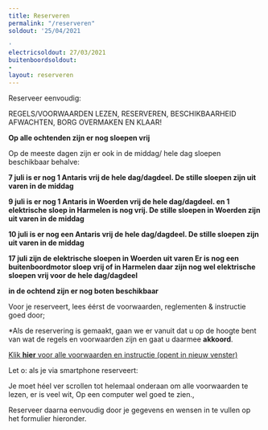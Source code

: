 ```yaml
---
title: Reserveren
permalink: "/reserveren"
soldout: '25/04/2021

'
electricsoldout: 27/03/2021
buitenboordsoldout:
- 
layout: reserveren
---
```



Reserveer eenvoudig:

REGELS/VOORWAARDEN LEZEN, RESERVEREN, BESCHIKBAARHEID AFWACHTEN, BORG OVERMAKEN EN KLAAR! 

**Op alle ochtenden zijn er nog sloepen vrij**

Op de meeste dagen zijn er ook in de middag/ hele dag sloepen beschikbaar behalve: 

**7 juli is er nog 1 Antaris vrij de hele dag/dagdeel.  De stille sloepen zijn uit varen in de middag**

**9 juli is er nog 1 Antaris in Woerden vrij de hele dag/dagdeel.  en 1 elektrische sloep in Harmelen is nog vrij.
De stille sloepen in Woerden zijn uit varen in de middag**

**10 juli is er nog een Antaris vrij de hele dag/dagdeel. De stille sloepen zijn uit varen in de middag**

**17 juli zijn de elektrische sloepen in Woerden uit varen
Er is nog een buitenboordmotor sloep vrij 
of in Harmelen daar zijn nog wel elektrische sloepen vrij voor de hele dag/dagdeel**

**in de ochtend zijn er nog boten beschikbaar**

Voor je reserveert, lees éérst de voorwaarden, reglementen & instructie goed door;

*Als de reservering is gemaakt, gaan we er vanuit dat u op de hoogte bent van wat de regels en voorwaarden zijn en gaat u daarmee  **akkoord**.

[Klik **hier** voor alle voorwaarden en instructie (opent in nieuw venster)](http://descheepsjongens.nl/voorwaarden)

Let o: als je via smartphone reserveert: 

Je moet héel ver scrollen tot helemaal onderaan om alle voorwaarden te lezen, er is veel wit, Op een computer wel goed te zien., 

Reserveer daarna eenvoudig door je gegevens en wensen in te vullen op het formulier hieronder.
